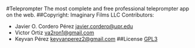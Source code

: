 #Teleprompter
The most complete and free professional teleprompter app on the web.
##Copyright: Imaginary Films LLC
Contributors:
*  Javier O. Cordero Pérez <javier.cordero@upr.edu>
*  Victor Ortiz <va2ron1@gmail.com>
*  Keyvan Pérez <keyvanperez2@gmail.com>
##License [GPL3](https://github.com/javiercordero/Teleprompter/blob/master/LICENSE)
